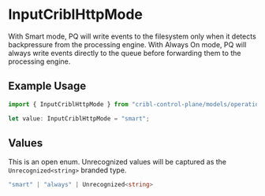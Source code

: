 # InputCriblHttpMode

With Smart mode, PQ will write events to the filesystem only when it detects backpressure from the processing engine. With Always On mode, PQ will always write events directly to the queue before forwarding them to the processing engine.

## Example Usage

```typescript
import { InputCriblHttpMode } from "cribl-control-plane/models/operations";

let value: InputCriblHttpMode = "smart";
```

## Values

This is an open enum. Unrecognized values will be captured as the `Unrecognized<string>` branded type.

```typescript
"smart" | "always" | Unrecognized<string>
```